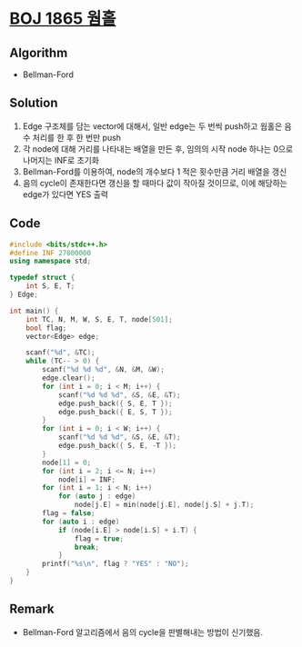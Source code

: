 [BOJ 1865 웜홀](https://www.acmicpc.net/problem/1865)
=====
Algorithm
-----
* Bellman-Ford

Solution
-----
1. Edge 구조체를 담는 vector에 대해서, 일반 edge는 두 번씩 push하고 웜홀은 음수 처리를 한 후 한 번만 push
2. 각 node에 대해 거리를 나타내는 배열을 만든 후, 임의의 시작 node 하나는 0으로 나머지는 INF로 초기화
3. Bellman-Ford를 이용하여, node의 개수보다 1 적은 횟수만큼 거리 배열을 갱신
4. 음의 cycle이 존재한다면 갱신을 할 때마다 값이 작아질 것이므로, 이에 해당하는 edge가 있다면 YES 출력

Code
-----

```cpp
#include <bits/stdc++.h>
#define INF 27000000
using namespace std;

typedef struct {
	int S, E, T;
} Edge;

int main() {
	int TC, N, M, W, S, E, T, node[501];
	bool flag;
	vector<Edge> edge;

	scanf("%d", &TC);
	while (TC-- > 0) {
		scanf("%d %d %d", &N, &M, &W);
		edge.clear();
		for (int i = 0; i < M; i++) {
			scanf("%d %d %d", &S, &E, &T);
			edge.push_back({ S, E, T });
			edge.push_back({ E, S, T });
		}
		for (int i = 0; i < W; i++) {
			scanf("%d %d %d", &S, &E, &T);
			edge.push_back({ S, E, -T });
		}
		node[1] = 0;
		for (int i = 2; i <= N; i++)
			node[i] = INF;
		for (int i = 1; i < N; i++)
			for (auto j : edge)
				node[j.E] = min(node[j.E], node[j.S] + j.T);
		flag = false;
		for (auto i : edge)
			if (node[i.E] > node[i.S] + i.T) {
				flag = true;
				break;
			}
		printf("%s\n", flag ? "YES" : "NO");
	}
}
```

Remark
-----
* Bellman-Ford 알고리즘에서 음의 cycle을 판별해내는 방법이 신기했음.